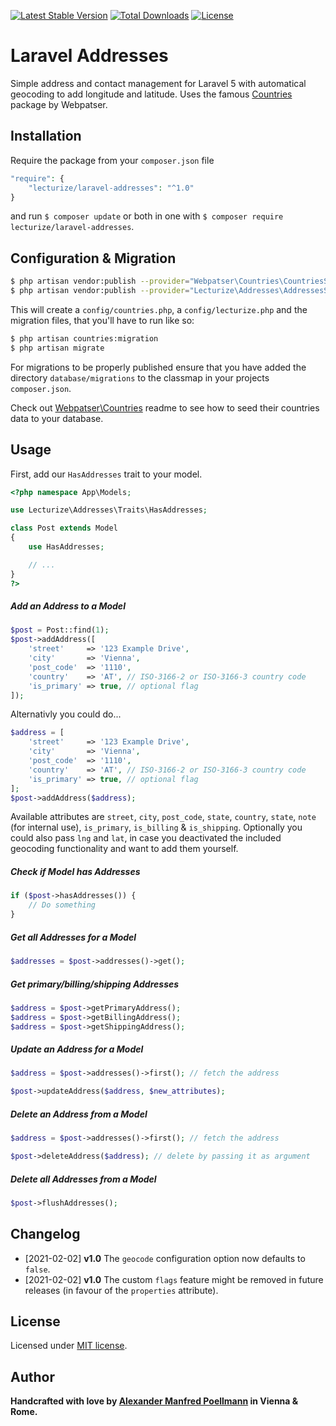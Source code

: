 [![Latest Stable Version](https://poser.pugx.org/lecturize/laravel-addresses/v/stable)](https://packagist.org/packages/lecturize/laravel-addresses)
[![Total Downloads](https://poser.pugx.org/lecturize/laravel-addresses/downloads)](https://packagist.org/packages/lecturize/laravel-addresses)
[![License](https://poser.pugx.org/lecturize/laravel-addresses/license)](https://packagist.org/packages/lecturize/laravel-addresses)

# Laravel Addresses

Simple address and contact management for Laravel 5 with automatical geocoding to add longitude and latitude. Uses the famous [Countries](https://github.com/webpatser/laravel-countries) package by Webpatser.

## Installation

Require the package from your `composer.json` file

```php
"require": {
	"lecturize/laravel-addresses": "^1.0"
}
```

and run `$ composer update` or both in one with `$ composer require lecturize/laravel-addresses`.

## Configuration & Migration

```bash
$ php artisan vendor:publish --provider="Webpatser\Countries\CountriesServiceProvider"
$ php artisan vendor:publish --provider="Lecturize\Addresses\AddressesServiceProvider"
```

This will create a `config/countries.php`, a `config/lecturize.php` and the migration files, that you'll have to run like so:

```bash
$ php artisan countries:migration
$ php artisan migrate
```

For migrations to be properly published ensure that you have added the directory `database/migrations` to the classmap in your projects `composer.json`.

Check out [Webpatser\Countries](https://github.com/webpatser/laravel-countries) readme to see how to seed their countries data to your database.

## Usage

First, add our `HasAddresses` trait to your model.
        
```php
<?php namespace App\Models;

use Lecturize\Addresses\Traits\HasAddresses;

class Post extends Model
{
    use HasAddresses;

    // ...
}
?>
```

##### Add an Address to a Model
```php
$post = Post::find(1);
$post->addAddress([
    'street'     => '123 Example Drive',
    'city'       => 'Vienna',
    'post_code'  => '1110',
    'country'    => 'AT', // ISO-3166-2 or ISO-3166-3 country code
    'is_primary' => true, // optional flag
]);
```

Alternativly you could do...

```php
$address = [
    'street'     => '123 Example Drive',
    'city'       => 'Vienna',
    'post_code'  => '1110',
    'country'    => 'AT', // ISO-3166-2 or ISO-3166-3 country code
    'is_primary' => true, // optional flag
];
$post->addAddress($address);
```

Available attributes are `street`, `city`, `post_code`, `state`, `country`, `state`, `note` (for internal use), `is_primary`, `is_billing` & `is_shipping`. Optionally you could also pass `lng` and `lat`, in case you deactivated the included geocoding functionality and want to add them yourself.

##### Check if Model has Addresses
```php
if ($post->hasAddresses()) {
    // Do something
}
```

##### Get all Addresses for a Model
```php
$addresses = $post->addresses()->get();
```

##### Get primary/billing/shipping Addresses
```php
$address = $post->getPrimaryAddress();
$address = $post->getBillingAddress();
$address = $post->getShippingAddress();
```

##### Update an Address for a Model
```php
$address = $post->addresses()->first(); // fetch the address

$post->updateAddress($address, $new_attributes);
```

##### Delete an Address from a Model
```php
$address = $post->addresses()->first(); // fetch the address

$post->deleteAddress($address); // delete by passing it as argument
```

##### Delete all Addresses from a Model
```php
$post->flushAddresses();
```

## Changelog

- [2021-02-02] **v1.0** The `geocode` configuration option now defaults to `false`.
- [2021-02-02] **v1.0** The custom `flags` feature might be removed in future releases (in favour of the `properties` attribute).

## License

Licensed under [MIT license](http://opensource.org/licenses/MIT).

## Author

**Handcrafted with love by [Alexander Manfred Poellmann](https://twitter.com/AMPoellmann) in Vienna &amp; Rome.**